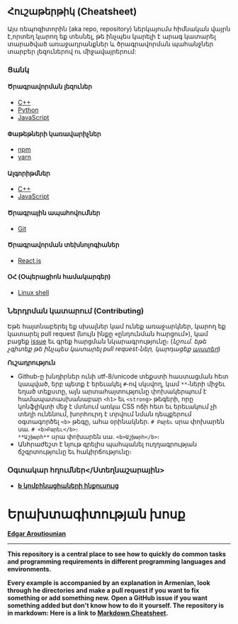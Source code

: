## <b>Հուշաթերթիկ (Cheatsheet)</b>

Այս ռեպոզիտորին (aka repo, repository) ներկայումս հիմնական վայրն
է,որտեղ կարող եք տեսնել, թե ինչպես կարելի է արագ կատարել տարածված
առաջադրանքներ և ծրագրավորման պահանջներ տարբեր լեզուներով ու
միջավայրերում:

### <b>Ցանկ</b>

#### <b>Ծրագրավորման լեզուներ</b>
- [C++](/programming-languages/c-plus-plus)
- [Python](/programming-languages/python)
- [JavaScript](/programming-languages/javascript)

#### <b>Փաթեթների կառավարիչներ</b>
- [npm](/package-managers/npm)
- [yarn](/package-managers/yarn)	

#### <b>Ալգորիթմներ</b>
- [C++](/algorithms/c-plus-plus)
- [JavaScript](/algorithms/javascript)

#### <b>Ծրագրային ապահովումներ</b>
- [Git](/git)

#### <b>Ծրագրավորման տեխնոլոգիաներ</b>
- [React.js](/react)

#### <b>ՕՀ (Օպերացիոն համակարգեր)</b>
- [Linux shell](/shell)

### <b>Ներդրման կատարում (Contributing)</b> 
Եթե հայտնաբերել եք սխալներ կամ ունեք առաջարկներ, կարող եք կատարել pull
request (նույն ինքը «ընդունման հարցում»), կամ
բացեք [issue](https://github.com/iteratehackerspace/cheatsheet/issues)
եւ գրեք հարցման նկարագրությունը։ (*նշում․ եթե չգիտեք թե ինչպես կատարել
pull request֊ներ,
կարդացեք
[այստեղ](https://help.github.com/articles/about-pull-requests/)*)

<b>Ուշադրություն</b>  
- Github-ը խնդիրներ ունի utf-8/unicode տեքստի հաստացման հետ կապված,
  երբ պետք է երեւակել `#`֊ով սկսվող, կամ `**`֊ների միջեւ եղած տեքստը,
  այն արտահայտությունը փոխակերպում է համապատասխանաբար `<h1>` եւ
  `<strong>` թեգերի, որը կոնֆլիկտի մեջ է մտնում առկա CSS ոճի հետ եւ
  երեւակում չի տեղի ունենում, խորհուրդ է տրվում նման դեպքերում
  օգտագործել `<b>` թեգը, ահա օրինակներ․
`# Բարեւ` սրա փոխարեն սա․ `# <b>Բարեւ</b>`։  
`**Աշխարհ**` սրա փոխարեն սա․ `<b>Աշխարհ</b>`։
- Անհրաժեշտ է նյութ գրելիս պահպանել ուղղագրության ճշգրտությունը եւ հակիրճությունը։

### <b>Օգտակար հղումներ</Ստեղնաշարային>
- [b կոմբինացիաների ինքուսույց](https://github.com/hanumanum/unmuk)


# Երախտագիտության խոսք

[Edgar Aroutiounian](https://twitter.com/edgararout)

-----------------------

This repository is a central place to see how to quickly do common
tasks and programming requirements in different programming languages
and environments.

Every example is accompanied by an explanation in Armenian, look
through he directories and make a pull request if you want to fix
something or add something new. Open a GitHub issue if you want
something added but don't know how to do it yourself.  The repository
is in markdown: Here is a link
to
[Markdown Cheatsheet](https://github.com/adam-p/markdown-here/wiki/Markdown-Cheatsheet).
